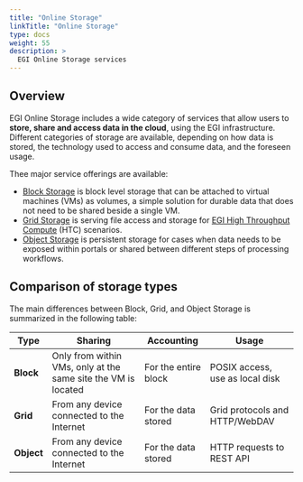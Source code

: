 ```yaml
---
title: "Online Storage"
linkTitle: "Online Storage"
type: docs
weight: 55
description: >
  EGI Online Storage services
---
```


## Overview

EGI Online Storage includes a wide category of services that allow
users to **store, share and access data in the cloud**, using the EGI
infrastructure. Different categories of storage are available, depending on
how data is stored, the technology used to access and consume data,
and the foreseen usage.

Thee major service offerings are available:

- [Block Storage](block-storage) is block level storage that can be attached to
  virtual machines (VMs) as volumes, a simple solution for durable data that
  does not need to be shared beside a single VM.
- [Grid Storage](grid-storage) is serving file access and storage for
  [EGI High Throughput Compute](../high-throughput-compute) (HTC) scenarios.
- [Object Storage](object-storage) is persistent storage for cases when data
  needs to be exposed within portals or shared between different steps of
  processing workflows.

## Comparison of storage types

The main differences between Block, Grid, and Object Storage is summarized in
the following table:

<!-- markdownlint-disable line-length -->
| Type       | Sharing                                                       | Accounting              | Usage                                   |
| ---------- | ------------------------------------------------------------- | ------------------------| --------------------------------------- |
| **Block**  | Only from within VMs, only at the same site the VM is located | For the entire block    | POSIX access, use as local disk         |
| **Grid**   | From any device connected to the Internet                     | For the data stored     | Grid protocols and HTTP/WebDAV          |
| **Object** | From any device connected to the Internet                     | For the data stored     | HTTP requests to REST API               |
<!-- markdownlint-enable line-length -->
